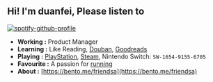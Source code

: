 ## Hi! I'm duanfei, Please listen to

[![spotify-github-profile](https://spotify-github-profile.kittinanx.com/api/view?uid=ht2k3oyrew344uvb77p3kn31v&cover_image=true&theme=natemoo-re&show_offline=false&background_color=121212&interchange=true&bar_color=53b14f&bar_color_cover=false)](https://github.com/kittinan/spotify-github-profile)

- **Working :** Product Manager
- **Learning :** Like Reading, [Douban](https://www.douban.com/people/137566058/), [Goodreads](https://www.goodreads.com/user/show/60863717-fei-duan)
- **Playing :** [PlayStation](http://psnine.com/psnid/axmiao), [Steam](https://steamcommunity.com/id/duanf/), Nintendo Switch: `SW-1654-9155-6705`
- **Favourite :** A passion for [running](https://run.duanfei.org/)
- **About :** [https://bento.me/friendsa](https://bento.me/friendsa)
